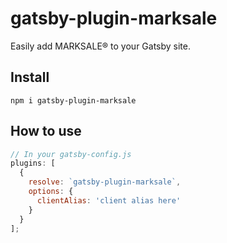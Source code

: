 # gatsby-plugin-marksale

Easily add MARKSALE® to your Gatsby site.

## Install

`npm i gatsby-plugin-marksale`

## How to use

```javascript
// In your gatsby-config.js
plugins: [
  {
    resolve: `gatsby-plugin-marksale`,
    options: {
      clientAlias: 'client alias here'
    }
  }
];
```
